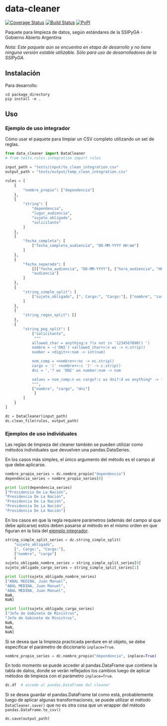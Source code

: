 data-cleaner
===

[![Coverage Status](https://coveralls.io/repos/gobabiertoAR/data-cleaner/badge.svg?branch=master)](https://coveralls.io/r/gobabiertoAR/data-cleaner?branch=master)
[![Build Status](https://travis-ci.org/gobabiertoAR/data-cleaner.svg?branch=master)](https://travis-ci.org/gobabiertoAR/data-cleaner)
[![PyPI](https://badge.fury.io/py/data-cleaner.svg)](http://badge.fury.io/py/data-cleaner)

Paquete para limpieza de datos, según estándares de la SSIPyGA - Gobierno Abierto Argentina

*Nota: Este paquete aún se encuentra en etapa de desarrollo y no tiene ninguna versión estable utilizable. Sólo para uso de desarrolladores de la SSIPyGA.*

## Instalación

Para desarrollo:
```
cd package_directory
pip install -e .
```

## Uso

### Ejemplo de uso integrador

Cómo usar el paquete para limpiar un CSV completo utilizando un set de reglas.

```python
from data_cleaner import DataCleaner
# from tests.rules.integration import rules

input_path = "tests/input/to_clean_integration.csv"
output_path = "tests/output/temp_clean_integration.csv"

rules = [
    {
        "nombre_propio": ["dependencia"]
    },
    {
        "string": [
            "dependencia",
            "lugar_audiencia",
            "sujeto_obligado",
            "solicitante"
        ]
    },
    {
        "fecha_completa": [
            ["fecha_completa_audiencia", "DD-MM-YYYY HH:mm"]
        ]
    },
    {
        "fecha_separada": [
            [[["fecha_audiencia", "DD-MM-YYYY"], ["hora_audiencia", "HH:mm"]], 
            "audiencia"]
        ]
    },
    {
        "string_simple_split": [
            ["sujeto_obligado", [", Cargo:", "Cargo:"], ["nombre", "cargo"]]
        ]
    },
    {
        "string_regex_split": []
    },
    {
        "string_peg_split": [
            ["solicitante",
             """
            allowed_char = anything:x ?(x not in '1234567890() ')
            nombre = ~('DNI') <allowed_char+>:n ws -> n.strip()
            number = <digit+>:num -> int(num)

            nom_comp = <nombre+>:nc -> nc.strip()
            cargo = '(' <nombre+>:c ')' -> c.strip()
            dni = ','? ws 'DNI' ws number:num -> num

            values = nom_comp:n ws cargo?:c ws dni?:d ws anything* -> [n, c, d]
            """,
            ["nombre", "cargo", "dni"]
             ]
        ]
    }
]

dc = DataCleaner(input_path)
dc.clean_file(rules, output_path)
```

### Ejemplos de uso individuales

Las reglas de limpieza del cleaner también se pueden utilizar como métodos individuales que devuelven una pandas.DataSeries. 

En los casos más simples, el único argumento del método es el campo al que debe aplicarse.

```python
nombre_propio_series = dc.nombre_propio("dependencia")
dependencia_series = nombre_propio_series[0]

print list(dependencia_series)
["Presidencia De La Nación",
"Presidencia De La Nación",
"Presidencia De La Nación",
"Presidencia De La Nación",
"Presidencia De La Nación"]
```

En los casos en que la regla requiere parámetros (además del campo al que debe aplicarse) estos deben pasarse al método en el mismo orden en que figuran en la lista del [ejemplo integrador](#ejemplo-de-uso-integrador).

```python
string_simple_split_series = dc.string_simple_split(
    "sujeto_obligado", 
    [", Cargo:", "Cargo:"], 
    ["nombre", "cargo"]
    )
sujeto_obligado_nombre_series = string_simple_split_series[0]
sujeto_obligado_cargo_series = string_simple_split_series[1]

print list(sujeto_obligado_nombre_series)
["ABAL MEDINA, Juan Manuel",
"ABAL MEDINA, Juan Manuel",
"ABAL MEDINA, Juan Manuel",
NaN,
NaN]

print list(sujeto_obligado_cargo_series)
["Jefe de Gabinete de Ministros",
"Jefe de Gabinete de Ministros",
NaN,
NaN,
NaN]
```

Si se desea que la limpieza practicada perdure en el objeto, se debe especificar el parámetro de diccionario `inplace=True`.

```python
nombre_propio_series = dc.nombre_propio("dependencia", inplace=True)
```

En todo momento se puede acceder al pandas.DataFrame que contiene la tabla de datos, donde se verán reflejados los cambios luego de aplicar métodos de limpieza con el parámetro `inplace=True`.

```python
dc.df  # accede al pandas.DataFrame del cleaner
```

Si se desea guardar el pandas.DataFrame tal como está, probablemente luego de aplicar algunas transformaciones, se puede utilizar el método 
`DataCleaner.save()` que no es otra cosa que un wrapper del método `pandas.DataFrame.to_csv()`

```python
dc.save(output_path)
```
